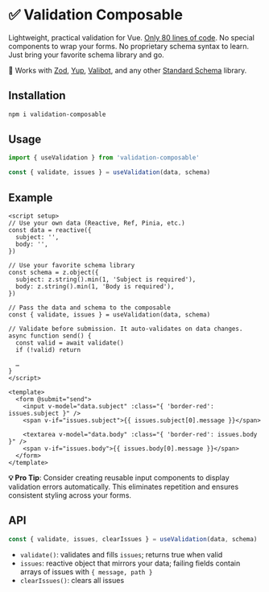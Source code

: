 # ✅ Validation Composable

Lightweight, practical validation for Vue. [Only 80 lines of code](https://github.com/nexxtmove/validation-composable/blob/main/src/index.ts). No special components to wrap your forms. No proprietary schema syntax to learn. Just bring your favorite schema library and go.

🔌 Works with [Zod](https://www.npmjs.com/package/zod), [Yup](https://www.npmjs.com/package/yup), [Valibot](https://www.npmjs.com/package/valibot), and any other [Standard Schema](https://standardschema.dev/) library.

## Installation

```bash
npm i validation-composable
```

## Usage

```ts
import { useValidation } from 'validation-composable'

const { validate, issues } = useValidation(data, schema)
```

## Example

```vue
<script setup>
// Use your own data (Reactive, Ref, Pinia, etc.)
const data = reactive({
  subject: '',
  body: '',
})

// Use your favorite schema library
const schema = z.object({
  subject: z.string().min(1, 'Subject is required'),
  body: z.string().min(1, 'Body is required'),
})

// Pass the data and schema to the composable
const { validate, issues } = useValidation(data, schema)

// Validate before submission. It auto-validates on data changes.
async function send() {
  const valid = await validate()
  if (!valid) return

  …
}
</script>

<template>
  <form @submit="send">
    <input v-model="data.subject" :class="{ 'border-red': issues.subject }" />
    <span v-if="issues.subject">{{ issues.subject[0].message }}</span>

    <textarea v-model="data.body" :class="{ 'border-red': issues.body }" />
    <span v-if="issues.body">{{ issues.body[0].message }}</span>
  </form>
</template>
```

**💡 Pro Tip**: Consider creating reusable input components to display validation errors automatically. This eliminates repetition and ensures consistent styling across your forms.

## API

```ts
const { validate, issues, clearIssues } = useValidation(data, schema)
```

- `validate()`: validates and fills `issues`; returns true when valid
- `issues`: reactive object that mirrors your data; failing fields contain arrays of issues with `{ message, path }`
- `clearIssues()`: clears all issues
